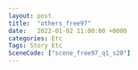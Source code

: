 ```yaml
---
layout: post
title:  "others_free97"
date:   2022-01-02 11:00:00 +0000
categories: Etc
Tags: Story Etc
SceneCode: ["scene_free97_q1_s20"]
---
```

